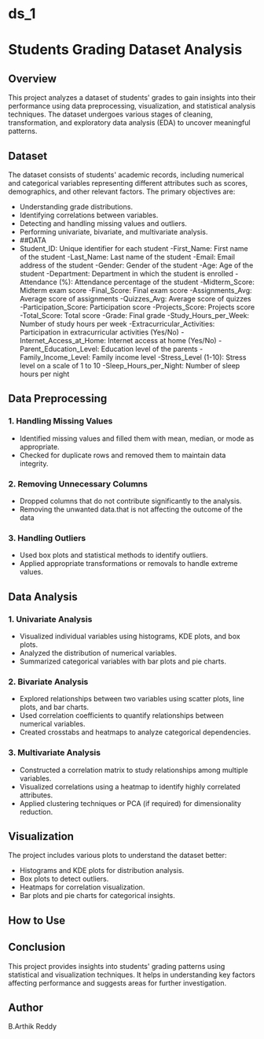 # ds_1

# Students Grading Dataset Analysis

## Overview
This project analyzes a dataset of students' grades to gain insights into their performance using data preprocessing, visualization, and statistical analysis techniques. The dataset undergoes various stages of cleaning, transformation, and exploratory data analysis (EDA) to uncover meaningful patterns.

## Dataset
The dataset consists of students' academic records, including numerical and categorical variables representing different attributes such as scores, demographics, and other relevant factors. The primary objectives are:
- Understanding grade distributions.
- Identifying correlations between variables.
- Detecting and handling missing values and outliers.
- Performing univariate, bivariate, and multivariate analysis.
- ##DATA
- Student_ID: Unique identifier for each student
-First_Name: First name of the student
-Last_Name: Last name of the student
-Email: Email address of the student
-Gender: Gender of the student
-Age: Age of the student
-Department: Department in which the student is enrolled
-Attendance (%): Attendance percentage of the student
-Midterm_Score: Midterm exam score
-Final_Score: Final exam score
-Assignments_Avg: Average score of assignments
-Quizzes_Avg: Average score of quizzes
-Participation_Score: Participation score
-Projects_Score: Projects score
-Total_Score: Total score
-Grade: Final grade
-Study_Hours_per_Week: Number of study hours per week
-Extracurricular_Activities: Participation in extracurricular activities (Yes/No)
-Internet_Access_at_Home: Internet access at home (Yes/No)
-Parent_Education_Level: Education level of the parents
-Family_Income_Level: Family income level
-Stress_Level (1-10): Stress level on a scale of 1 to 10
-Sleep_Hours_per_Night: Number of sleep hours per night

## Data Preprocessing
### 1. Handling Missing Values
- Identified missing values and filled them with mean, median, or mode as appropriate.
- Checked for duplicate rows and removed them to maintain data integrity.

### 2. Removing Unnecessary Columns
- Dropped columns that do not contribute significantly to the analysis.
- Removing the unwanted data.that is not affecting the outcome of the data

### 3. Handling Outliers
- Used box plots and statistical methods to identify outliers.
- Applied appropriate transformations or removals to handle extreme values.

## Data Analysis
### 1. Univariate Analysis
- Visualized individual variables using histograms, KDE plots, and box plots.
- Analyzed the distribution of numerical variables.
- Summarized categorical variables with bar plots and pie charts.

### 2. Bivariate Analysis
- Explored relationships between two variables using scatter plots, line plots, and bar charts.
- Used correlation coefficients to quantify relationships between numerical variables.
- Created crosstabs and heatmaps to analyze categorical dependencies.

### 3. Multivariate Analysis
- Constructed a correlation matrix to study relationships among multiple variables.
- Visualized correlations using a heatmap to identify highly correlated attributes.
- Applied clustering techniques or PCA (if required) for dimensionality reduction.

## Visualization
The project includes various plots to understand the dataset better:
- Histograms and KDE plots for distribution analysis.
- Box plots to detect outliers.
- Heatmaps for correlation visualization.
- Bar plots and pie charts for categorical insights.

## How to Use


## Conclusion
This project provides insights into students' grading patterns using statistical and visualization techniques. It helps in understanding key factors affecting performance and suggests areas for further investigation.

## Author
B.Arthik Reddy



